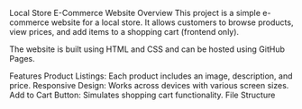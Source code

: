 Local Store E-Commerce Website
Overview
This project is a simple e-commerce website for a local store. It allows customers to browse products, view prices, and add items to a shopping cart (frontend only).

The website is built using HTML and CSS and can be hosted using GitHub Pages.

Features
Product Listings: Each product includes an image, description, and price.
Responsive Design: Works across devices with various screen sizes.
Add to Cart Button: Simulates shopping cart functionality.
File Structure
